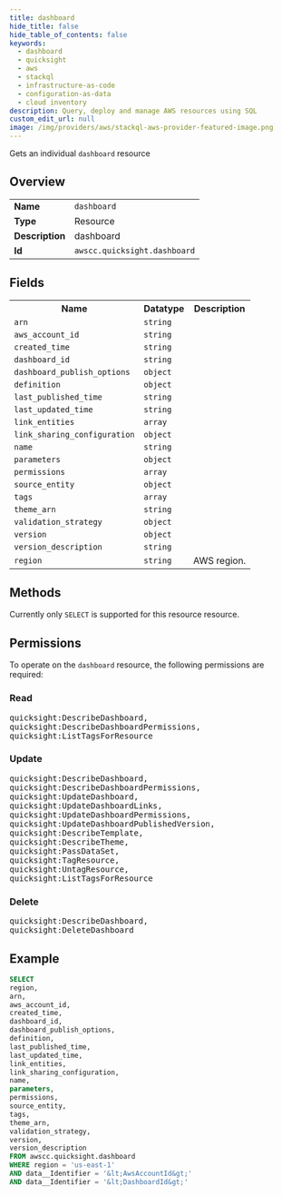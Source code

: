 ```yaml
---
title: dashboard
hide_title: false
hide_table_of_contents: false
keywords:
  - dashboard
  - quicksight
  - aws
  - stackql
  - infrastructure-as-code
  - configuration-as-data
  - cloud inventory
description: Query, deploy and manage AWS resources using SQL
custom_edit_url: null
image: /img/providers/aws/stackql-aws-provider-featured-image.png
---
```

Gets an individual <code>dashboard</code> resource

## Overview
<table><tbody>
<tr><td><b>Name</b></td><td><code>dashboard</code></td></tr>
<tr><td><b>Type</b></td><td>Resource</td></tr>
<tr><td><b>Description</b></td><td>dashboard</td></tr>
<tr><td><b>Id</b></td><td><code>awscc.quicksight.dashboard</code></td></tr>
</tbody></table>

## Fields
<table><tbody>
<tr><th>Name</th><th>Datatype</th><th>Description</th></tr>
<tr><td><code>arn</code></td><td><code>string</code></td><td></td></tr>
<tr><td><code>aws_account_id</code></td><td><code>string</code></td><td></td></tr>
<tr><td><code>created_time</code></td><td><code>string</code></td><td></td></tr>
<tr><td><code>dashboard_id</code></td><td><code>string</code></td><td></td></tr>
<tr><td><code>dashboard_publish_options</code></td><td><code>object</code></td><td></td></tr>
<tr><td><code>definition</code></td><td><code>object</code></td><td></td></tr>
<tr><td><code>last_published_time</code></td><td><code>string</code></td><td></td></tr>
<tr><td><code>last_updated_time</code></td><td><code>string</code></td><td></td></tr>
<tr><td><code>link_entities</code></td><td><code>array</code></td><td></td></tr>
<tr><td><code>link_sharing_configuration</code></td><td><code>object</code></td><td></td></tr>
<tr><td><code>name</code></td><td><code>string</code></td><td></td></tr>
<tr><td><code>parameters</code></td><td><code>object</code></td><td></td></tr>
<tr><td><code>permissions</code></td><td><code>array</code></td><td></td></tr>
<tr><td><code>source_entity</code></td><td><code>object</code></td><td></td></tr>
<tr><td><code>tags</code></td><td><code>array</code></td><td></td></tr>
<tr><td><code>theme_arn</code></td><td><code>string</code></td><td></td></tr>
<tr><td><code>validation_strategy</code></td><td><code>object</code></td><td></td></tr>
<tr><td><code>version</code></td><td><code>object</code></td><td></td></tr>
<tr><td><code>version_description</code></td><td><code>string</code></td><td></td></tr>
<tr><td><code>region</code></td><td><code>string</code></td><td>AWS region.</td></tr>

</tbody></table>

## Methods
Currently only <code>SELECT</code> is supported for this resource resource.

## Permissions

To operate on the <code>dashboard</code> resource, the following permissions are required:

### Read
<pre>
quicksight:DescribeDashboard,
quicksight:DescribeDashboardPermissions,
quicksight:ListTagsForResource</pre>

### Update
<pre>
quicksight:DescribeDashboard,
quicksight:DescribeDashboardPermissions,
quicksight:UpdateDashboard,
quicksight:UpdateDashboardLinks,
quicksight:UpdateDashboardPermissions,
quicksight:UpdateDashboardPublishedVersion,
quicksight:DescribeTemplate,
quicksight:DescribeTheme,
quicksight:PassDataSet,
quicksight:TagResource,
quicksight:UntagResource,
quicksight:ListTagsForResource</pre>

### Delete
<pre>
quicksight:DescribeDashboard,
quicksight:DeleteDashboard</pre>


## Example
```sql
SELECT
region,
arn,
aws_account_id,
created_time,
dashboard_id,
dashboard_publish_options,
definition,
last_published_time,
last_updated_time,
link_entities,
link_sharing_configuration,
name,
parameters,
permissions,
source_entity,
tags,
theme_arn,
validation_strategy,
version,
version_description
FROM awscc.quicksight.dashboard
WHERE region = 'us-east-1'
AND data__Identifier = '&lt;AwsAccountId&gt;'
AND data__Identifier = '&lt;DashboardId&gt;'
```
